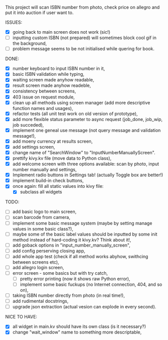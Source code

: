 This project will scan ISBN number from photo, check price on allegro and put it into auction if
user want to.

ISSUES:
 - [x] going back to main screen does not work (sic!)
 - [ ] inputting custom ISBN (not prepared) will sometimes block cool gif in the background,
 - [ ] problem message seems to be not initialised while quering for book.

DONE:
 - [x] number keyboard to input ISBN number in it,
 - [x] basic ISBN validation while typing,
 - [x] waiting screen made anyhow readable,
 - [x] result screen made anyhow readeble,
 - [x] consistency between screens,
 - [x] 403 issue on request module,
 - [x] clean up all methods using screen manager (add more descriptive function names and usages),
 - [x] refactor tests (all unit test work on old version of prototype),
 - [x] add more flexible status parameter to async request (job_done, job_wip, job succeded),
 - [x] implement one geneal use message (not query message and validation message!),
 - [x] add moeny currency at results screen,
 - [x] add settings screen,
 - [x] change name of "SearchWindow" to "InputNumberManuallyScreen".
 - [x] prettify kivy.kv file (move data to Python class),
 - [x] add welcome screen with three options available: scan by photo, input number manually and settings,
 - [x] Implement radio buttons in Settings tab! (actually Toggle box are better!)
 - [x] implement build-in check buttons,
 - [x] once again: fill all static values into kivy file:
   - [x] subclass all widgets

TODO:
 - [ ] add basic logo to main screen,
 - [ ] scan barcode from camera,
 - [ ] implement some basic message system (maybe by setting manage values in some basic class?),
 - [ ] maybe some of the basic label values should be inputted by some init method instead of
   hard-coding it kivy.kv? Think about it!,
 - [ ] add goback options in "input_number_manually_screen",
 - [ ] add config perserving closing app,
 - [ ] add whole app test (check if all method works abyhow, swithcing between screens etc),
 - [ ] add allegro login screen,
 - [ ] error screen - some basics but with try catch,
   - [ ] pretty error printing (now it shows raw Python error),
   - [ ] implement some basic fuckups (no Internet connection, 404, and so on),
 - [ ] taking ISBN number directly from photo (in real time!),
 - [ ] add rudimental docstrings,
 - [ ] upgrade json extraction (actual vesion can explode in every second).

 NICE TO HAVE:
 - [x] all widget in main.kv should have its own class (is it necessary?)
 - [x] change "wait_window" name to something more descriptable,
